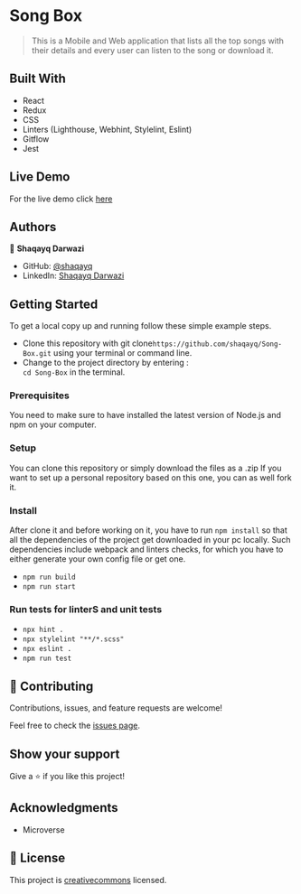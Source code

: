 # Song Box

> This is a Mobile and Web application that lists all the top songs with their details and every user can listen to the song or download it.

## Built With

- React
- Redux
- CSS
- Linters (Lighthouse, Webhint, Stylelint, Eslint)
- Gitflow
- Jest

## Live Demo

For the live demo click [here](https://mellow-bavarois-9c26ff.netlify.app/)


## Authors

👤 **Shaqayq Darwazi**

- GitHub: [@shaqayq](https://github.com/shaqayq)
- LinkedIn: [Shaqayq Darwazi](https://www.linkedin.com/in/shaqayq-darwazi-0a7487233//)

## Getting Started

To get a local copy up and running follow these simple example steps.

- Clone this repository with git clone`https://github.com/shaqayq/Song-Box.git` using your terminal or command line.
- Change to the project directory by entering : <br>
  `cd Song-Box` in the terminal.

### Prerequisites

You need to make sure to have installed the latest version of Node.js and npm on your computer.

### Setup

You can clone this repository or simply download the files as a .zip
If you want to set up a personal repository based on this one, you can as well fork it.

### Install

After clone it and before working on it, you have to run `npm install` so that all the dependencies of the project get downloaded in your pc locally.
Such dependencies include webpack and linters checks, for which you have to either generate your own config file or get one.

- `npm run build`
- `npm run start`

### Run tests for linterS and unit tests

- `npx hint .`
- `npx stylelint "**/*.scss"`
- `npx eslint .`
- `npm run test`

## 🤝 Contributing

Contributions, issues, and feature requests are welcome!

Feel free to check the [issues page](https://github.com/shaqayq/Song-Box/issues).

## Show your support

Give a ⭐️ if you like this project!

## Acknowledgments

- Microverse

## 📝 License

This project is [creativecommons](https://creativecommons.org/licenses/by-nc/4.0/) licensed.
